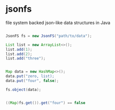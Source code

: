 # jsonfs
file system backed json-like data structures in Java


```java

JsonFS fs = new JsonFS("path/to/data");

List list = new ArrayList<>();
list.add(1);
list.add(2);
list.add("three");


Map data = new HashMap<>();
data.put("zero, list);
data.put("four", false);

fs.object(data);


((Map)fs.get()).get("four") == false


```

